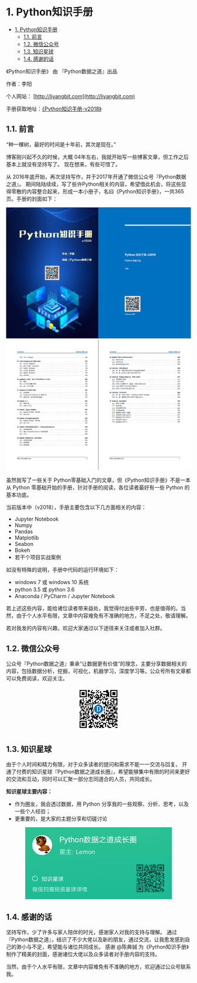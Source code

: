 # 1. Python知识手册

- [1. Python知识手册](#1-python%E7%9F%A5%E8%AF%86%E6%89%8B%E5%86%8C)
  - [1.1. 前言](#11-%E5%89%8D%E8%A8%80)
  - [1.2. 微信公众号](#12-%E5%BE%AE%E4%BF%A1%E5%85%AC%E4%BC%97%E5%8F%B7)
  - [1.3. 知识星球](#13-%E7%9F%A5%E8%AF%86%E6%98%9F%E7%90%83)
  - [1.4. 感谢的话](#14-%E6%84%9F%E8%B0%A2%E7%9A%84%E8%AF%9D)

《Python知识手册》 由 『Python数据之道』出品

作者：李阳

个人网站： [http://liyangbit.com](http://liyangbit.com)

手册获取地址：[《Python知识手册-v2018》](https://github.com/liyangbit/Python-Knowledge-Handbook/tree/master/handbook/Version-2018)

## 1.1. 前言

“种一棵树，最好的时间是十年前，其次是现在。”

博客刚兴起不久的时候，大概 04年左右，我就开始写一些博客文章，但工作之后基本上就没有坚持写了。
现在想来，有些可惜了。

从 2016年底开始，再次坚持写作，并于2017年开通了微信公众号『Python数据之道』。
期间陆陆续续，写了些许Python相关的内容，希望借此机会，将这些显得零散的内容整合起来，形成一本小册子，名曰《Python知识手册》，一共365页。手册的封面如下：

<div align="center">
    <img src="images/1.png" width="600"/>
</div>

<div align="center">
    <img src="images/4.png" width="600"/>
</div>

虽然我写了一些关于 Python零基础入门的文章，但《Python知识手册》不是一本从 Python
零基础开始的手册，针对手册的阅读，各位读者最好有一些 Python 的基本功底。

当前版本中（v2018），手册主要包含以下几方面相关的内容：

* Jupyter Notebook
* Numpy
* Pandas
* Matplotlib
* Seabon
* Bokeh
* 若干个项目实战案例

如没有特殊的说明，手册中代码的运行环境如下：

* windows 7 或 windows 10 系统
* python 3.5 或 python 3.6
* Anaconda / PyCharm / Jupyter Notebook


若上述这些内容，能给诸位读者带来益处，我觉得付出些辛劳，也是值得的。当然，由于个人水平有限，文章中内容难免有不准确的地方，不足之处，敬请理解。

若对我发的内容有兴趣，欢迎大家通过以下途径来关注或者加入社群。

## 1.2. 微信公众号

公众号『Python数据之道』秉承“让数据更有价值”的理念，主要分享数据相关的内容，包括数据分析，挖掘，可视化，机器学习，深度学习等。公众号所有文章都可以免费阅读，欢迎关注。

<div align="center"><img src="images/logo.jpg" width="120"/></div>

## 1.3. 知识星球

由于个人时间和精力有限，对于众多读者的提问和需求不能一一交流与回复。
开通了付费的知识星球『Python数据之道成长圈』，希望能够集中有限的时间来更好的交流和互动，同时可以汇聚一部分志同道合的人员，共同成长。

**知识星球主要内容：**

* 作为圈友，我会透过数据，用 Python 分享我的一些观察、分析、思考，以及一些个人经验； 
* 更重要的，是大家的主题分享和切磋讨论

<div align="center">
    <img src="images/xingqiu-1.png" width="400"/>
</div>

## 1.4. 感谢的话

坚持写作，少了许多与家人陪伴的时光，感谢家人对我的支持与理解。
通过『Python数据之道』，结识了不少大佬以及新的朋友，通过交流，让我愈发感到自己的渺小与不足，希望能与诸位共同成长。
感谢 @陈典铖 为《Python知识手册》制作了精美的封面，感谢诸位大佬以及众多读者对手册内容的支持。

当然，由于个人水平有限，文章中内容难免有不准确的地方，欢迎通过公众号联系我。